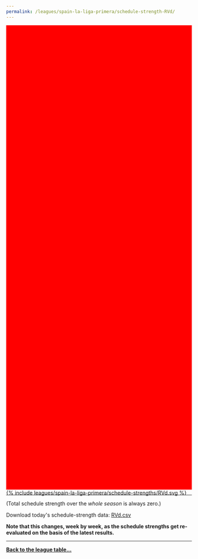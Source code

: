 ```yaml
---
permalink: /leagues/spain-la-liga-primera/schedule-strength-RVd/
---
```


<style>
.svg-wrap {
    background-color:red;
    height:0;
    padding-top:250%; /* 350px/550px */
    position: relative;
}

svg {
    background-color: white;
    height: 100%;
    display:block;
    width: 100%;
    position: absolute;
    top:0;
    left:0;
}
</style>


<div class="svg-wrap">
{% include leagues/spain-la-liga-primera/schedule-strengths/RVd.svg %}
</div>

-----

(Total schedule strength over the *whole season* is always zero.)


Download today's schedule-strength data: [RVd.csv](/assets/leagues/spain-la-liga-primera/2020/schedule-strengths/RVd.csv)

**Note that this changes, week by week, as the schedule strengths get re-evaluated on the
basis of the latest results.**

-----

[**Back to the league table...**](/leagues/spain-la-liga-primera)


